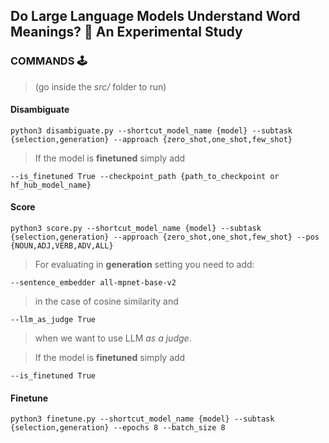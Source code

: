 ## Do Large Language Models Understand Word Meanings? 🧪 An Experimental Study

### COMMANDS 🕹️
> (go inside the *src/* folder to run)

#### Disambiguate
```
python3 disambiguate.py --shortcut_model_name {model} --subtask {selection,generation} --approach {zero_shot,one_shot,few_shot}
```
> If the model is **finetuned** simply add
```
--is_finetuned True --checkpoint_path {path_to_checkpoint or hf_hub_model_name}
```

#### Score
```
python3 score.py --shortcut_model_name {model} --subtask {selection,generation} --approach {zero_shot,one_shot,few_shot} --pos {NOUN,ADJ,VERB,ADV,ALL}
```
> For evaluating in **generation** setting you need to add: 
```
--sentence_embedder all-mpnet-base-v2
```
> in the case of cosine similarity and 
```
--llm_as_judge True
```
> when we want to use LLM *as a judge*.

> If the model is **finetuned** simply add
```
--is_finetuned True
```

#### Finetune
```
python3 finetune.py --shortcut_model_name {model} --subtask {selection,generation} --epochs 8 --batch_size 8
```